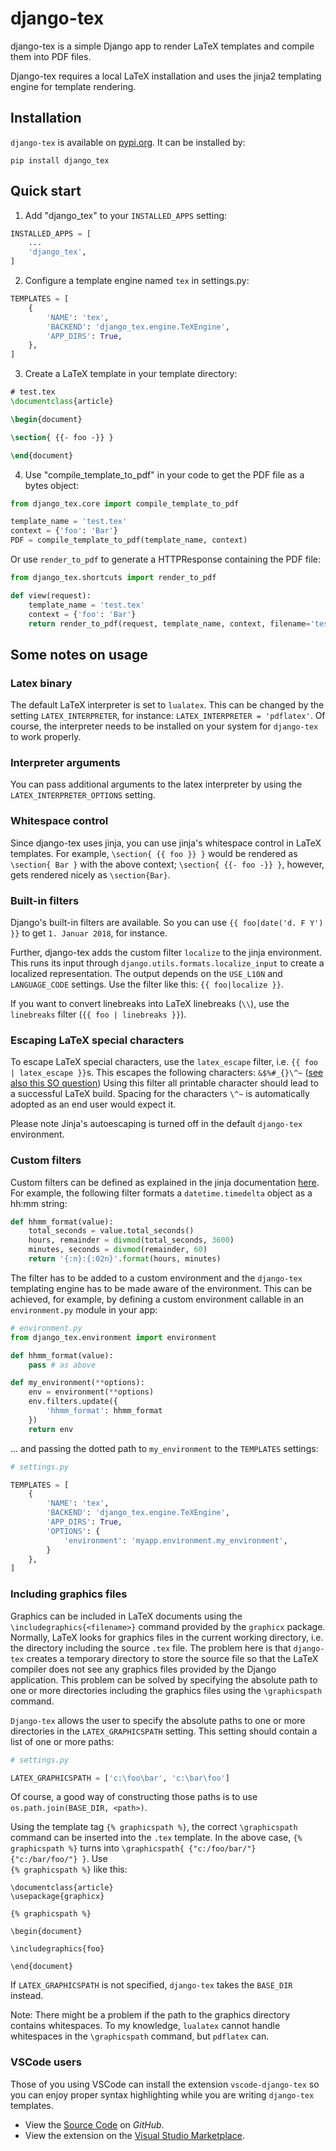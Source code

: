 # django-tex

django-tex is a simple Django app to render LaTeX templates and compile
them into PDF files.

Django-tex requires a local LaTeX installation and uses the jinja2 
templating engine for template rendering.

## Installation

`django-tex` is available on [pypi.org](https://pypi.org/project/django-tex/). It can be installed by:

```pip install django_tex```

## Quick start

1. Add "django_tex" to your `INSTALLED_APPS` setting:

```python
INSTALLED_APPS = [
    ...
    'django_tex',
]
```

2. Configure a template engine named `tex` in settings.py:

```python
TEMPLATES = [
    {
        'NAME': 'tex',
        'BACKEND': 'django_tex.engine.TeXEngine', 
        'APP_DIRS': True,
    },
]
```

3. Create a LaTeX template in your template directory:

```tex
# test.tex
\documentclass{article}

\begin{document}

\section{ {{- foo -}} }

\end{document}
```

4. Use "compile_template_to_pdf" in your code to get the PDF file as a bytes object:

```python
from django_tex.core import compile_template_to_pdf

template_name = 'test.tex'
context = {'foo': 'Bar'}
PDF = compile_template_to_pdf(template_name, context)
```

Or use `render_to_pdf` to generate a HTTPResponse containing the PDF file:

```python
from django_tex.shortcuts import render_to_pdf

def view(request):
    template_name = 'test.tex'
    context = {'foo': 'Bar'}
    return render_to_pdf(request, template_name, context, filename='test.pdf')
```

## Some notes on usage

### Latex binary

The default LaTeX interpreter is set to `lualatex`. This can be changed by the setting
`LATEX_INTERPRETER`, for instance: `LATEX_INTERPRETER = 'pdflatex'`. Of course, the interpreter needs
to be installed on your system for `django-tex` to work properly.

### Interpreter arguments

You can pass additional arguments to the latex interpreter by using the `LATEX_INTERPRETER_OPTIONS` setting.

### Whitespace control

Since django-tex uses jinja, you can use jinja's whitespace control in 
LaTeX templates. For example, `\section{ {{ foo }} }` would be rendered as 
`\section{ Bar }` with the above context; `\section{ {{- foo -}} }`, however, 
gets rendered nicely as `\section{Bar}`.

### Built-in filters

Django's built-in filters are available. So you can use `{{ foo|date('d. F Y') }}` 
to get `1. Januar 2018`, for instance.

Further, django-tex adds the custom filter `localize` to the jinja environment.
This runs its input through `django.utils.formats.localize_input` to
create a localized representation. The output depends on the `USE_L10N` and `LANGUAGE_CODE`
settings. Use the filter like this: `{{ foo|localize }}`.

If you want to convert linebreaks into LaTeX linebreaks (`\\`), use the `linebreaks` filter (`{{ foo | linebreaks }}`).
### Escaping LaTeX special characters

To escape LaTeX special characters, use the `latex_escape` filter, i.e. `{{ foo | latex_escape }}`s. 
This escapes the following characters: `&$%#_{}\^~` 
([see also this SO question](https://tex.stackexchange.com/questions/34580/escape-character-in-latex))
Using this filter all printable character should lead to a successful LaTeX build.
Spacing for the characters `\^~` is automatically adopted as an end user would expect it.

Please note Jinja's autoescaping is turned off in the default `django-tex` environment.

### Custom filters

Custom filters can be defined as explained in  the jinja documentation [here](http://jinja.pocoo.org/docs/2.10/api/#custom-filters). For example, the following filter formats a
`datetime.timedelta` object as a hh:mm string:

```python
def hhmm_format(value):
    total_seconds = value.total_seconds()
    hours, remainder = divmod(total_seconds, 3600)
    minutes, seconds = divmod(remainder, 60)
    return '{:n}:{:02n}'.format(hours, minutes)
```

The filter has to be added to a custom environment and the `django-tex` templating engine has to be made aware
of the environment. This can be achieved, for example, by defining a custom environment callable in an `environment.py` module in your app:

```python
# environment.py
from django_tex.environment import environment

def hhmm_format(value):
    pass # as above

def my_environment(**options):
    env = environment(**options)
    env.filters.update({
        'hhmm_format': hhmm_format
    })
    return env
```

... and passing the dotted path to `my_environment` to the `TEMPLATES` settings:

```python
# settings.py

TEMPLATES = [
    {
        'NAME': 'tex',
        'BACKEND': 'django_tex.engine.TeXEngine', 
        'APP_DIRS': True,
        'OPTIONS': {
            'environment': 'myapp.environment.my_environment',
        }
    },
]
```

### Including graphics files

Graphics can be included in LaTeX documents using the `\includegraphics{<filename>}` command provided
by the `graphicx` package. Normally, LaTeX looks for graphics files in the current working directory, i.e. the 
directory including the source `.tex` file. The problem here is that `django-tex` creates a temporary directory to
store the source file so that the LaTeX compiler does not see any graphics files provided by the Django application.
This problem can be solved by specifying the absolute path to one or more directories including the graphics files 
using the `\graphicspath` command.

`Django-tex` allows the user to specify the absolute paths to one or more directories in the `LATEX_GRAPHICSPATH` 
setting. This setting should contain a list of one or more paths:

```python
# settings.py

LATEX_GRAPHICSPATH = ['c:\foo\bar', 'c:\bar\foo']
```

Of course, a good way of constructing those paths is to use `os.path.join(BASE_DIR, <path>)`.

Using the template tag `{% graphicspath %}`, the correct `\graphicspath` command can be inserted into the `.tex` 
template. In the above case, `{% graphicspath %}` turns into `\graphicspath{ {"c:/foo/bar/"} {"c:/bar/foo/"} }`. Use  
`{% graphicspath %}` like this:

```
\documentclass{article}
\usepackage{graphicx}

{% graphicspath %}

\begin{document}

\includegraphics{foo}

\end{document}
```

If `LATEX_GRAPHICSPATH` is not specified, `django-tex` takes the `BASE_DIR` instead.

Note: There might be a problem if the path to the graphics directory contains whitespaces. To my knowledge, `lualatex` cannot handle whitespaces in the `\graphicspath` command, but `pdflatex` can.

### VSCode users

Those of you using VSCode can install the extension `vscode-django-tex` so you can enjoy proper syntax highlighting while you are writing `django-tex` templates.

* View the [Source Code](https://github.com/bfrangi/vscode-django-tex) on _GitHub_.
* View the extension on the [Visual Studio Marketplace](https://marketplace.visualstudio.com/items?itemName=bfrangi.vscode-django-tex).
